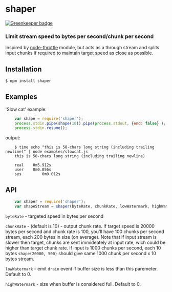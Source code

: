 shaper
======

[![Greenkeeper badge](https://badges.greenkeeper.io/sidorares/node-shaper.svg)](https://greenkeeper.io/)

### Limit stream speed to bytes per second/chunk per second

Inspired by [node-throttle][nt] module, but acts as a through stream and splits input chunks if required to maintain target speed as close as possible.

Installation
------------

``` bash
$ npm install shaper
```

Examples
--------

'Slow cat' example:

```js
    var shape = require('shaper');
    process.stdin.pipe(shape(10)).pipe(process.stdout, {end: false} );
    process.stdin.resume();
```

output:  

```
    $ time echo "this is 58-chars long string (including trailing newline)" | node examples/slowcat.js 
    this is 58-chars long string (including trailing newline)

    real	0m5.912s
    user	0m0.056s
    sys	        0m0.012s
```

API
---
 
```js
    var shaper = require('shaper');
    var shapeStream = shaper(byteRate, chunkRate, lowWatermark, highWatermark)
``` 

`byteRate` - targeted speed in bytes per second

`chunkRate` - (default is 10) - output chunk rate. If target speed is 20000 bytes per second and chunk rate is 100, you'll have 100 chunks per second stream, each 200 bytes in size (on average). Note that if input stream is slower then target, chunks are sent immideately at input rate, wich could be higher than target chunk rate. If input is 1000 chunks per second, each 10 bytes `shape(20000, 500)` should give same 1000 chunk per second x 10 bytes stream.

`lowWatermark` - emit `drain` event if buffer size is less than this paremeter. Default to 0.

`highWatermark` - size when buffer is considered full. Default to 0.  


[nt]: https://github.com/TooTallNate/node-throttle
